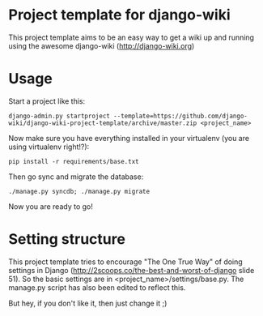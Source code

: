 # Project template for django-wiki

This project template aims to be an easy way to get a wiki up and running using
the awesome django-wiki (http://django-wiki.org)

# Usage

Start a project like this:

    django-admin.py startproject --template=https://github.com/django-wiki/django-wiki-project-template/archive/master.zip <project_name>

Now make sure you have everything installed in your virtualenv (you are using
virtualenv right!?):

    pip install -r requirements/base.txt

Then go sync and migrate the database:

    ./manage.py syncdb; ./manage.py migrate

Now you are ready to go!


# Setting structure

This project template tries to encourage "The One True Way" of doing settings
in Django (http://2scoops.co/the-best-and-worst-of-django slide 51). So the
basic settings are in <project_name>/settings/base.py.
The manage.py script has also been edited to reflect this.

But hey, if you don't like it, then just change it ;)
